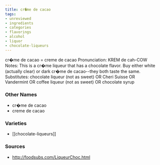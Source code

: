 ```yaml
---
title: cr�me de cacao
tags:
- unreviewed
- ingredients
- categories
- flavorings
- alcohol
- liquor
- chocolate-liqueurs
---
```

cr�me de cacao = creme de cacao Pronunciation: KREM de cah-COW Notes: This is a cr�me liqueur that has a chocolate flavor. Buy either white (actually clear) or dark cr�me de cacao--they both taste the same. Substitutes: chocolate liqueur (not as sweet) OR Cheri Suisse OR Vandermint OR coffee liqueur (not as sweet) OR chocolate syrup

### Other Names

* cr�me de cacao
* creme de cacao

### Varieties

* [[chocolate-liqueurs]]

### Sources
* http://foodsubs.com/LiqueurChoc.html
